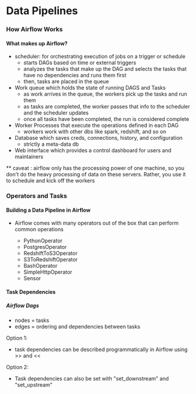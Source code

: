 # Data Pipelines #

### How Airflow Works ###

#### What makes up Airflow? ####

- scheduler: for orchestrating execution of jobs on a trigger or schedule
    - starts DAGs based on time or external triggers
    - analyzes the tasks that make up the DAG and selects the tasks that have no dependencies and runs them first
    - then, tasks are placed in the queue
- Work queue which holds the state of running DAGS and Tasks
    - as work arrives in the queue, the workers pick up the tasks and run them
    - as tasks are completed, the worker passes that info to the scheduler and the scheduler updates
    - once all tasks have been completed, the run is considered complete
- Worker Processes that execute the operations defined in each DAG
    - workers work with other dbs like spark, redshift, and so on
- Database which saves creds, connections, history, and configuration
    - strictly a meta-data db
- Web interface which provides a control dashboard for users and maintainers

** caveat : airflow only has the processing power of one machine, so you don't do the heavy processing of data on these servers.
Rather, you use it to schedule and kick off the workers


### Operators and Tasks ###

#### Building a Data Pipeline in Airflow ####

- Airflow comes with many operators out of the box that can perform common operations 

    - PythonOperator
    - PostgresOperator
    - RedshiftToS3Operator
    - S3ToRedshiftOperator
    - BashOperator
    - SimpleHttpOperator
    - Sensor
    
#### Task Dependencies ####

##### Airflow Dags #####

- nodes = tasks
- edges = ordering and dependencies between tasks

Option 1:
- task dependencies can be described programmatically in Airflow using >> and <<

Option 2:
- Task dependencies can also be set with "set_downstream" and "set_upstream"




